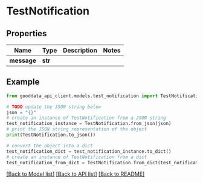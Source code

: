 # TestNotification


## Properties

Name | Type | Description | Notes
------------ | ------------- | ------------- | -------------
**message** | **str** |  | 

## Example

```python
from gooddata_api_client.models.test_notification import TestNotification

# TODO update the JSON string below
json = "{}"
# create an instance of TestNotification from a JSON string
test_notification_instance = TestNotification.from_json(json)
# print the JSON string representation of the object
print(TestNotification.to_json())

# convert the object into a dict
test_notification_dict = test_notification_instance.to_dict()
# create an instance of TestNotification from a dict
test_notification_from_dict = TestNotification.from_dict(test_notification_dict)
```
[[Back to Model list]](../README.md#documentation-for-models) [[Back to API list]](../README.md#documentation-for-api-endpoints) [[Back to README]](../README.md)


